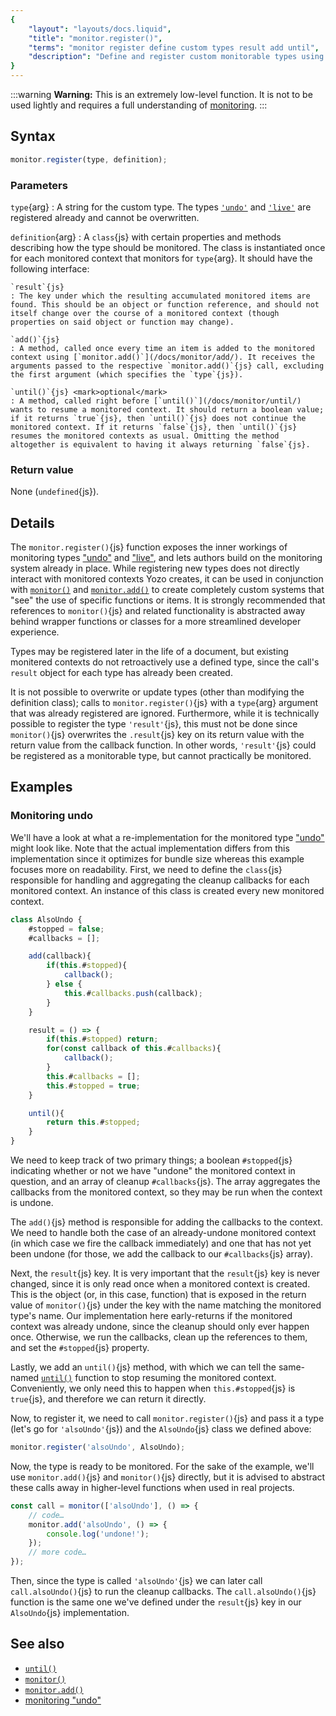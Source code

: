 ```yaml
---
{
	"layout": "layouts/docs.liquid",
	"title": "monitor.register()",
	"terms": "monitor register define custom types result add until",
	"description": "Define and register custom monitorable types using `monitor.register()`{js}, to be monitored manually using `monitor()`{js}."
}
---
```


:::warning
**Warning:** This is an extremely low-level function. It is not to be used lightly and requires a full understanding of [monitoring](/docs/monitor/).
:::

## Syntax

```js
monitor.register(type, definition);
```

### Parameters

`type`{arg}
: A string for the custom type. The types [`'undo'`](/docs/monitor/undo/) and [`'live'`](/docs/monitor/live/) are registered already and cannot be overwritten.

`definition`{arg}
: A `class`{js} with certain properties and methods describing how the type should be monitored. The class is instantiated once for each monitored context that monitors for `type`{arg}. It should have the following interface:

	`result`{js}
	: The key under which the resulting accumulated monitored items are found. This should be an object or function reference, and should not itself change over the course of a monitored context (though properties on said object or function may change).

	`add()`{js}
	: A method, called once every time an item is added to the monitored context using [`monitor.add()`](/docs/monitor/add/). It receives the arguments passed to the respective `monitor.add()`{js} call, excluding the first argument (which specifies the `type`{js}).

	`until()`{js} <mark>optional</mark>
	: A method, called right before [`until()`](/docs/monitor/until/) wants to resume a monitored context. It should return a boolean value; if it returns `true`{js}, then `until()`{js} does not continue the monitored context. If it returns `false`{js}, then `until()`{js} resumes the monitored contexts as usual. Omitting the method altogether is equivalent to having it always returning `false`{js}.

### Return value

None (`undefined`{js}).

## Details

The `monitor.register()`{js} function exposes the inner workings of monitoring types ["undo"](/docs/monitor/undo/) and ["live"](/docs/monitor/live/), and lets authors build on the monitoring system already in place. While registering new types does not directly interact with monitored contexts Yozo creates, it can be used in conjunction with [`monitor()`](/docs/monitor/) and [`monitor.add()`](/docs/monitor/add/) to create completely custom systems that "see" the use of specific functions or items. It is strongly recommended that references to `monitor()`{js} and related functionality is abstracted away behind wrapper functions or classes for a more streamlined developer experience.

Types may be registered later in the life of a document, but existing monitered contexts do not retroactively use a defined type, since the call's `result` object for each type has already been created.

It is not possible to overwrite or update types (other than modifying the definition class); calls to `monitor.register()`{js} with a `type`{arg} argument that was already registered are ignored. Furthermore, while it is technically possible to register the type `'result'`{js}, this must not be done since `monitor()`{js} overwrites the `.result`{js} key on its return value with the return value from the callback function. In other words, `'result'`{js} could be registered as a monitorable type, but cannot practically be monitored.

## Examples

### Monitoring undo

We'll have a look at what a re-implementation for the monitored type ["undo"](/docs/monitor/undo/) might look like. Note that the actual implementation differs from this implementation since it optimizes for bundle size whereas this example focuses more on readability. First, we need to define the `class`{js} responsible for handling and aggregating the cleanup callbacks for each monitored context. An instance of this class is created every new monitored context.

```js
class AlsoUndo {
	#stopped = false;
	#callbacks = [];

	add(callback){
		if(this.#stopped){
			callback();
		} else {
			this.#callbacks.push(callback);
		}
	}

	result = () => {
		if(this.#stopped) return;
		for(const callback of this.#callbacks){
			callback();
		}
		this.#callbacks = [];
		this.#stopped = true;
	}

	until(){
		return this.#stopped;
	}
}
```

We need to keep track of two primary things; a boolean `#stopped`{js} indicating whether or not we have "undone" the monitored context in question, and an array of cleanup `#callbacks`{js}. The array aggregates the callbacks from the monitored context, so they may be run when the context is undone.

The `add()`{js} method is responsible for adding the callbacks to the context. We need to handle both the case of an already-undone monitored context (in which case we fire the callback immediately) and one that has not yet been undone (for those, we add the callback to our `#callbacks`{js} array).

Next, the `result`{js} key. It is very important that the `result`{js} key is never changed, since it is only read once when a monitored context is created. This is the object (or, in this case, function) that is exposed in the return value of `monitor()`{js} under the key with the name matching the monitored type's name. Our implementation here early-returns if the monitored context was already undone, since the cleanup should only ever happen once. Otherwise, we run the callbacks, clean up the references to them, and set the `#stopped`{js} property.

Lastly, we add an `until()`{js} method, with which we can tell the same-named [`until()`](/docs/monitor/until/) function to stop resuming the monitored context. Conveniently, we only need this to happen when `this.#stopped`{js} is `true`{js}, and therefore we can return it directly.

Now, to register it, we need to call `monitor.register()`{js} and pass it a type (let's go for `'alsoUndo'`{js}) and the `AlsoUndo`{js} class we defined above:

```js
monitor.register('alsoUndo', AlsoUndo);
```

Now, the type is ready to be monitored. For the sake of the example, we'll use `monitor.add()`{js} and `monitor()`{js} directly, but it is advised to abstract these calls away in higher-level functions when used in real projects.

```js
const call = monitor(['alsoUndo'], () => {
	// code…
	monitor.add('alsoUndo', () => {
		console.log('undone!');
	});
	// more code…
});
```

Then, since the type is called `'alsoUndo'`{js} we can later call `call.alsoUndo()`{js} to run the cleanup callbacks. The `call.alsoUndo()`{js} function is the same one we've defined under the `result`{js} key in our `AlsoUndo`{js} implementation.

## See also

- [`until()`](/docs/monitor/until/)
- [`monitor()`](/docs/monitor/)
- [`monitor.add()`](/docs/monitor/add/)
- [monitoring "undo"](/docs/monitor/undo/)
